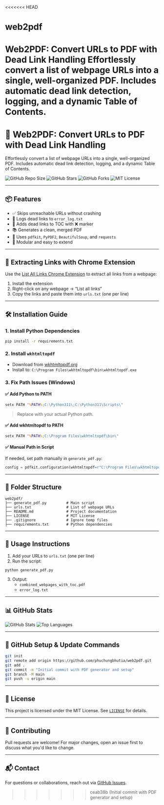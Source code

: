 <<<<<<< HEAD
# web2pdf
Web2PDF: Convert URLs to PDF with Dead Link Handling  Effortlessly convert a list of webpage URLs into a single, well-organized PDF. Includes automatic dead link detection, logging, and a dynamic Table of Contents.
=======
# 🧾 Web2PDF: Convert URLs to PDF with Dead Link Handling

Effortlessly convert a list of webpage URLs into a single, well-organized PDF. Includes automatic dead link detection, logging, and a dynamic Table of Contents.

![GitHub Repo Size](https://img.shields.io/github/repo-size/phuchungbhutia/web2pdf)
![GitHub Stars](https://img.shields.io/github/stars/phuchungbhutia/web2pdf?style=social)
![GitHub Forks](https://img.shields.io/github/forks/phuchungbhutia/web2pdf?style=social)
![MIT License](https://img.shields.io/github/license/phuchungbhutia/web2pdf)

---

## 📦 Features

- ✅ Skips unreachable URLs without crashing
- 📝 Logs dead links to `error_log.txt`
- 📄 Adds dead links to TOC with ❌ marker
- 📚 Generates a clean, merged PDF
- 🧠 Uses `pdfkit`, `PyPDF2`, `BeautifulSoup`, and `requests`
- 🧾 Modular and easy to extend

---

## 🔗 Extracting Links with Chrome Extension

Use the [List All Links Chrome Extension](https://chromewebstore.google.com/detail/list-all-links/kmdahcegpgbgcpadeomdieodglfedabj?hl=en-US&utm_source=ext_sidebar) to extract all links from a webpage:

1. Install the extension
2. Right-click on any webpage → “List all links”
3. Copy the links and paste them into `urls.txt` (one per line)

---

## 🛠️ Installation Guide

### 1. Install Python Dependencies

```bash
pip install -r requirements.txt
```

### 2. Install `wkhtmltopdf`

- Download from [wkhtmltopdf.org](https://wkhtmltopdf.org/downloads.html)
- Install to: `C:\Program Files\wkhtmltopdf\bin\wkhtmltopdf.exe`

### 3. Fix Path Issues (Windows)

#### ✅ Add Python to PATH

```cmd
setx PATH "%PATH%;C:\Python311\;C:\Python311\Scripts\"
```

> Replace with your actual Python path.

#### ✅ Add wkhtmltopdf to PATH

```cmd
setx PATH "%PATH%;C:\Program Files\wkhtmltopdf\bin\"
```

#### ✅ Manual Path in Script

If needed, set path manually in `generate_pdf.py`:

```python
config = pdfkit.configuration(wkhtmltopdf=r"C:\Program Files\wkhtmltopdf\bin\wkhtmltopdf.exe")
```

---

## 📂 Folder Structure

```
web2pdf/
├── generate_pdf.py         # Main script
├── urls.txt                # List of webpage URLs
├── README.md               # Project documentation
├── LICENSE                 # MIT License
├── .gitignore              # Ignore temp files
├── requirements.txt        # Python dependencies
```

---

## 📄 Usage Instructions

1. Add your URLs to `urls.txt` (one per line)
2. Run the script:

```bash
python generate_pdf.py
```

3. Output:
   - `combined_webpages_with_toc.pdf`
   - `error_log.txt`

---

## 📊 GitHub Stats

![GitHub Stats](https://github-readme-stats.vercel.app/api?username=phuchungbhutia&show_icons=true&theme=radical)
![Top Languages](https://github-readme-stats.vercel.app/api/top-langs/?username=phuchungbhutia&layout=compact&theme=radical)

---

## 🔄 GitHub Setup & Update Commands

```bash
git init
git remote add origin https://github.com/phuchungbhutia/web2pdf.git
git add .
git commit -m "Initial commit with PDF generator and setup"
git branch -M main
git push -u origin main
```

---

## 📄 License

This project is licensed under the MIT License. See [`LICENSE`](LICENSE) for details.

---

## 🤝 Contributing

Pull requests are welcome! For major changes, open an issue first to discuss what you'd like to change.

---

## 📬 Contact

For questions or collaborations, reach out via [GitHub Issues](https://github.com/phuchungbhutia/web2pdf/issues).
>>>>>>> ceab38b (Initial commit with PDF generator and setup)

